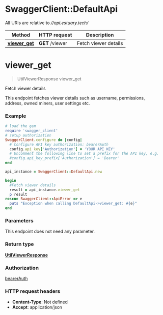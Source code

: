 # SwaggerClient::DefaultApi

All URIs are relative to *//api.estuary.tech/*

Method | HTTP request | Description
------------- | ------------- | -------------
[**viewer_get**](DefaultApi.md#viewer_get) | **GET** /viewer | Fetch viewer details

# **viewer_get**
> UtilViewerResponse viewer_get

Fetch viewer details

This endpoint fetches viewer details such as username, permissions, address, owned miners, user settings etc.

### Example
```ruby
# load the gem
require 'swagger_client'
# setup authorization
SwaggerClient.configure do |config|
  # Configure API key authorization: bearerAuth
  config.api_key['Authorization'] = 'YOUR API KEY'
  # Uncomment the following line to set a prefix for the API key, e.g. 'Bearer' (defaults to nil)
  #config.api_key_prefix['Authorization'] = 'Bearer'
end

api_instance = SwaggerClient::DefaultApi.new

begin
  #Fetch viewer details
  result = api_instance.viewer_get
  p result
rescue SwaggerClient::ApiError => e
  puts "Exception when calling DefaultApi->viewer_get: #{e}"
end
```

### Parameters
This endpoint does not need any parameter.

### Return type

[**UtilViewerResponse**](UtilViewerResponse.md)

### Authorization

[bearerAuth](../README.md#bearerAuth)

### HTTP request headers

 - **Content-Type**: Not defined
 - **Accept**: application/json



